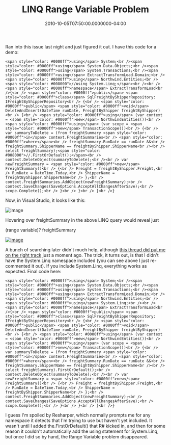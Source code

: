 ﻿---
title: LINQ Range Variable Problem
date: "2010-10-05T07:50:00.0000000-04:00"
description: "Ran into this issue last night and just figured it out. I have this code for a demo:"
featuredImage: /img/vscode-760x360.png
---

Ran into this issue last night and just figured it out. I have this code for a demo:

```
<span style="color: #0000ff">using</span> System;<br /><span style="color: #0000ff">using</span> System.Data.Objects;<br /><span style="color: #0000ff">using</span> System.Transactions;<br /><span style="color: #0000ff">using</span> ExtractTransformLoad.Domain;<br /><span style="color: #0000ff">using</span> Northwind.Entities;<br /><span style="color: #008000">//using System.Linq;</span><br /><br /><span style="color: #0000ff">namespace</span> ExtractTransformLoad<br />{<br /> <span style="color: #0000ff">public</span> <span style="color: #0000ff">class</span> SqlFreightByShipperRepository: IFreightByShipperRepository<br /> {<br /> <span style="color: #0000ff">public</span> <span style="color: #0000ff">void</span> DeleteAndInsert(DateTime runDate, FreightByShipper freightByShipper)<br /> {<br /> <span style="color: #0000ff">using</span> (var context = <span style="color: #0000ff">new</span> NorthwindEntities())<br /> <span style="color: #0000ff">using</span> (var scope = <span style="color: #0000ff">new</span> TransactionScope())<br /> {<br /> var summaryToDelete = (from freightSummary <span style="color: #0000ff">in</span> context.FreightSummaries<br /> <span style="color: #0000ff">where</span><br /> freightSummary.RunDate == runDate &&<br /> freightSummary.ShipperName == freightByShipper.ShipperName<br /><br /> select freightSummary);<span style="color: #008000">//.FirstOrDefault();</span><br /> context.DeleteObject(summaryToDelete);<br /><br /> var newFreightSummary = <span style="color: #0000ff">new</span> FreightSummary()<br /> {<br /> Freight = freightByShipper.Freight,<br /> RunDate = DateTime.Today,<br /> ShipperName = freightByShipper.ShipperName<br /> };<br /> context.FreightSummaries.AddObject(newFreightSummary);<br /> context.SaveChanges(SaveOptions.AcceptAllChangesAfterSave);<br /> scope.Complete();<br /> }<br /> }<br /> }<br />}
```

Now, in Visual Studio, it looks like this:

![image](<>"image")

Hovering over freightSummary in the above LINQ query would reveal just

(range variable)? freightSummary

[![image](<>"image")](http://stevesmithblog.com/files/media/image/WindowsLiveWriter/LINQRangeVariableProblem_7646/image_5.png)

A bunch of searching later didn't much help, although [this thread did put me on the right track](http://social.msdn.microsoft.com/Forums/en-US/adodotnetentityframework/thread/294673ca-2d16-4212-9f0d-ddc41ad8689f) just a moment ago. The trick, it turns out, is that I didn't have the System.Linq namespace included (you can see above I just re-commented it out). If you include System.Linq, everything works as expected. Final code here:

```
<span style="color: #0000ff">using</span> System;<br /><span style="color: #0000ff">using</span> System.Data.Objects;<br /><span style="color: #0000ff">using</span> System.Transactions;<br /><span style="color: #0000ff">using</span> ExtractTransformLoad.Domain;<br /><span style="color: #0000ff">using</span> Northwind.Entities;<br /><span style="color: #0000ff">using</span> System.Linq;<br /><br /><span style="color: #0000ff">namespace</span> ExtractTransformLoad<br />{<br /> <span style="color: #0000ff">public</span> <span style="color: #0000ff">class</span> SqlFreightByShipperRepository: IFreightByShipperRepository<br /> {<br /> <span style="color: #0000ff">public</span> <span style="color: #0000ff">void</span> DeleteAndInsert(DateTime runDate, FreightByShipper freightByShipper)<br /> {<br /> <span style="color: #0000ff">using</span> (var context = <span style="color: #0000ff">new</span> NorthwindEntities())<br /> <span style="color: #0000ff">using</span> (var scope = <span style="color: #0000ff">new</span> TransactionScope())<br /> {<br /> var summaryToDelete = (from freightSummary <span style="color: #0000ff">in</span> context.FreightSummaries<br /> <span style="color: #0000ff">where</span><br /> freightSummary.RunDate == runDate &&<br /> freightSummary.ShipperName == freightByShipper.ShipperName<br /><br /> select freightSummary).FirstOrDefault();<br /> context.DeleteObject(summaryToDelete);<br /><br /> var newFreightSummary = <span style="color: #0000ff">new</span> FreightSummary()<br /> {<br /> Freight = freightByShipper.Freight,<br /> RunDate = DateTime.Today,<br /> ShipperName = freightByShipper.ShipperName<br /> };<br /> context.FreightSummaries.AddObject(newFreightSummary);<br /> context.SaveChanges(SaveOptions.AcceptAllChangesAfterSave);<br /> scope.Complete();<br /> }<br /> }<br /> }<br />}
```

I guess I'm spoiled by Resharper, which normally prompts me for any namespace it detects that I'm trying to use but haven't yet included. It wasn't until I added the.FirstOrDefault() that R# kicked in, and then for some reason it couldn't automatically add the using statement for System.Linq, but once I did so by hand, the Range Variable problem disappeared.

